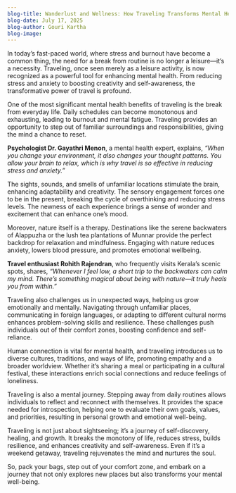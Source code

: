 ```yaml
---
blog-title: Wanderlust and Wellness: How Traveling Transforms Mental Health 
blog-date: July 17, 2025
blog-author: Gouri Kartha
blog-image:
---
```


In today’s fast-paced world, where stress and burnout have become a common thing, the need for a break from routine is no longer a leisure—it’s a necessity. Traveling, once seen merely as a leisure activity, is now recognized as a powerful tool for enhancing mental health. From reducing stress and anxiety to boosting creativity and self-awareness, the transformative power of travel is profound.  

One of the most significant mental health benefits of traveling is the break from everyday life. Daily schedules can become monotonous and exhausting, leading to burnout and mental fatigue. Traveling provides an opportunity to step out of familiar surroundings and responsibilities, giving the mind a chance to reset. 


**Psychologist Dr. Gayathri Menon**, a mental health expert, explains, *“When you change your environment, it also changes your thought patterns. You allow your brain to relax, which is why travel is so effective in reducing stress and anxiety.”*  


The sights, sounds, and smells of unfamiliar locations stimulate the brain, enhancing adaptability and creativity. The sensory engagement forces one to be in the present, breaking the cycle of overthinking and reducing stress levels. The newness of each experience brings a sense of wonder and excitement that can enhance one’s mood.  

Moreover, nature itself is a therapy. Destinations like the serene backwaters of Alappuzha or the lush tea plantations of Munnar provide the perfect backdrop for relaxation and mindfulness. Engaging with nature reduces anxiety, lowers blood pressure, and promotes emotional wellbeing.


**Travel enthusiast Rohith Rajendran**, who frequently visits Kerala’s scenic spots, shares, *“Whenever I feel low, a short trip to the backwaters can calm my mind. There’s something magical about being with nature—it truly heals you from within.”*  


Traveling also challenges us in unexpected ways, helping us grow emotionally and mentally. Navigating through unfamiliar places, communicating in foreign languages, or adapting to different cultural norms enhances problem-solving skills and resilience. These challenges push individuals out of their comfort zones, boosting confidence and self-reliance.  

Human connection is vital for mental health, and traveling introduces us to diverse cultures, traditions, and ways of life, promoting empathy and a broader worldview. Whether it’s sharing a meal or participating in a cultural festival, these interactions enrich social connections and reduce feelings of loneliness.  

Traveling is also a mental journey. Stepping away from daily routines allows individuals to reflect and reconnect with themselves. It provides the space needed for introspection, helping one to  evaluate their own  goals, values, and priorities, resulting in personal growth and emotional well-being.  

Traveling is not just about sightseeing; it’s a journey of self-discovery, healing, and growth. It breaks the monotony of life, reduces stress, builds resilience, and enhances creativity and self-awareness. Even if it’s a weekend getaway, traveling rejuvenates the mind and nurtures the soul.  

So, pack your bags, step out of your comfort zone, and embark on a journey that not only explores new places but also transforms your mental well-being.